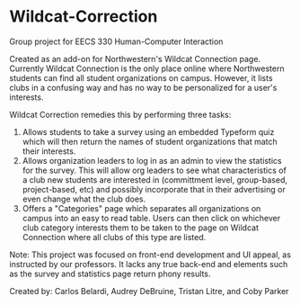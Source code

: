 # Wildcat-Correction
Group project for EECS 330 Human-Computer Interaction

Created as an add-on for Northwestern's Wildcat Connection page. Currently Wildcat Connection is the only place online where Northwestern students can find all student organizations on campus. However, it lists clubs in a confusing way and has no way to be personalized for a user's interests.

Wildcat Correction remedies this by performing three tasks: <br />
  1) Allows students to take a survey using an embedded Typeform quiz which will then return the names of student organizations that match their interests. <br />
  2) Allows organization leaders to log in as an admin to view the statistics for the survey. This will allow org leaders to see what characteristics of a club new students are interested in (committment level, group-based, project-based, etc) and possibly incorporate that in their advertising or even change what the club does. <br />
  3) Offers a "Categories" page which separates all organizations on campus into an easy to read table. Users can then click on whichever club category interests them to be taken to the page on Wildcat Connection where all clubs of this type are listed. <br />
  
Note: This project was focused on front-end development and UI appeal, as instructed by our professors. It lacks any true back-end and elements such as the survey and statistics page return phony results.

Created by: Carlos Belardi, Audrey DeBruine, Tristan Litre, and Coby Parker
